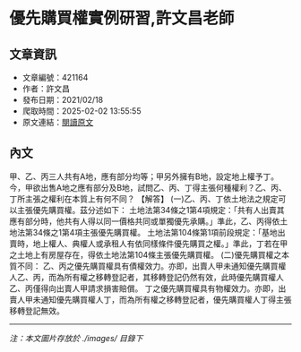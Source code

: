 # 優先購買權實例研習,許文昌老師

## 文章資訊
- 文章編號：421164
- 作者：許文昌
- 發布日期：2021/02/18
- 爬取時間：2025-02-02 13:55:55
- 原文連結：[閱讀原文](https://real-estate.get.com.tw/Columns/detail.aspx?no=421164)

## 內文
甲、乙、丙三人共有A地，應有部分均等；甲另外擁有B地，設定地上權予丁。今，甲欲出售A地之應有部分及B地，試問乙、丙、丁得主張何種權利？乙、丙、丁所主張之權利在本質上有何不同？
【解答】
(一)乙、丙、丁依土地法之規定可以主張優先購買權。茲分述如下：
土地法第34條之1第4項規定：「共有人出賣其應有部分時，他共有人得以同一價格共同或單獨優先承購。」準此，乙、丙得依土地法第34條之1第4項主張優先購買權。
土地法第104條第1項前段規定：「基地出賣時，地上權人、典權人或承租人有依同樣條件優先購買之權。」準此，丁若在甲之土地上有房屋存在，得依土地法第104條主張優先購買權。
(二)優先購買權之本質不同：
乙、丙之優先購買權具有債權效力。亦即，出賣人甲未通知優先購買權人乙、丙，而為所有權之移轉登記者，其移轉登記仍然有效，此時優先購買權人乙、丙僅得向出賣人甲請求損害賠償。
丁之優先購買權具有物權效力。亦即，出賣人甲未通知優先購買權人丁，而為所有權之移轉登記者，優先購買權人丁得主張移轉登記無效。

---
*注：本文圖片存放於 ./images/ 目錄下*
